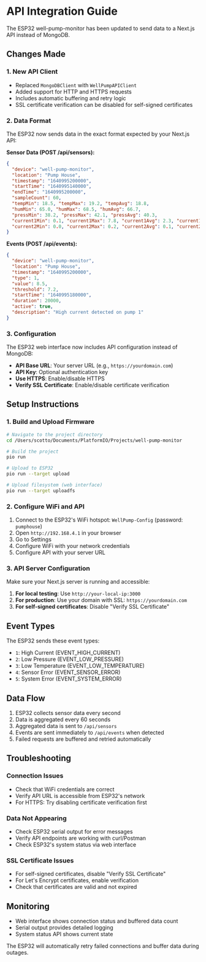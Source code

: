 # API Integration Guide

The ESP32 well-pump-monitor has been updated to send data to a Next.js API instead of MongoDB.

## Changes Made

### 1. New API Client
- Replaced `MongoDBClient` with `WellPumpAPIClient`
- Added support for HTTP and HTTPS requests
- Includes automatic buffering and retry logic
- SSL certificate verification can be disabled for self-signed certificates

### 2. Data Format
The ESP32 now sends data in the exact format expected by your Next.js API:

**Sensor Data (POST /api/sensors):**
```json
{
  "device": "well-pump-monitor",
  "location": "Pump House", 
  "timestamp": "1640995200000",
  "startTime": "1640995140000",
  "endTime": "1640995200000",
  "sampleCount": 60,
  "tempMin": 18.5, "tempMax": 19.2, "tempAvg": 18.8,
  "humMin": 65.0, "humMax": 68.5, "humAvg": 66.7,
  "pressMin": 38.2, "pressMax": 42.1, "pressAvg": 40.3,
  "current1Min": 0.1, "current1Max": 7.8, "current1Avg": 2.3, "current1RMS": 2.8, "dutyCycle1": 0.35,
  "current2Min": 0.0, "current2Max": 0.2, "current2Avg": 0.1, "current2RMS": 0.1, "dutyCycle2": 0.0
}
```

**Events (POST /api/events):**
```json
{
  "device": "well-pump-monitor",
  "location": "Pump House",
  "timestamp": "1640995200000",
  "type": 1,
  "value": 8.5,
  "threshold": 7.2, 
  "startTime": "1640995180000",
  "duration": 20000,
  "active": true,
  "description": "High current detected on pump 1"
}
```

### 3. Configuration
The ESP32 web interface now includes API configuration instead of MongoDB:

- **API Base URL**: Your server URL (e.g., `https://yourdomain.com`)
- **API Key**: Optional authentication key
- **Use HTTPS**: Enable/disable HTTPS
- **Verify SSL Certificate**: Enable/disable certificate verification

## Setup Instructions

### 1. Build and Upload Firmware
```bash
# Navigate to the project directory
cd /Users/scotto/Documents/PlatformIO/Projects/well-pump-monitor

# Build the project
pio run

# Upload to ESP32
pio run --target upload

# Upload filesystem (web interface)
pio run --target uploadfs
```

### 2. Configure WiFi and API
1. Connect to the ESP32's WiFi hotspot: `WellPump-Config` (password: `pumphouse`)
2. Open `http://192.168.4.1` in your browser
3. Go to Settings
4. Configure WiFi with your network credentials
5. Configure API with your server URL

### 3. API Server Configuration
Make sure your Next.js server is running and accessible:

1. **For local testing**: Use `http://your-local-ip:3000`
2. **For production**: Use your domain with SSL: `https://yourdomain.com`
3. **For self-signed certificates**: Disable "Verify SSL Certificate"

## Event Types
The ESP32 sends these event types:
- `1`: High Current (EVENT_HIGH_CURRENT)
- `2`: Low Pressure (EVENT_LOW_PRESSURE) 
- `3`: Low Temperature (EVENT_LOW_TEMPERATURE)
- `4`: Sensor Error (EVENT_SENSOR_ERROR)
- `5`: System Error (EVENT_SYSTEM_ERROR)

## Data Flow
1. ESP32 collects sensor data every second
2. Data is aggregated every 60 seconds
3. Aggregated data is sent to `/api/sensors`
4. Events are sent immediately to `/api/events` when detected
5. Failed requests are buffered and retried automatically

## Troubleshooting

### Connection Issues
- Check that WiFi credentials are correct
- Verify API URL is accessible from ESP32's network
- For HTTPS: Try disabling certificate verification first

### Data Not Appearing
- Check ESP32 serial output for error messages
- Verify API endpoints are working with curl/Postman
- Check ESP32's system status via web interface

### SSL Certificate Issues
- For self-signed certificates, disable "Verify SSL Certificate"
- For Let's Encrypt certificates, enable verification
- Check that certificates are valid and not expired

## Monitoring
- Web interface shows connection status and buffered data count
- Serial output provides detailed logging
- System status API shows current state

The ESP32 will automatically retry failed connections and buffer data during outages.
